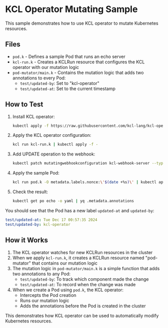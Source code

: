 # KCL Operator Mutating Sample

This sample demonstrates how to use KCL operator to mutate Kubernetes resources.

## Files

* `pod.k` - Defines a sample Pod that runs an echo server
* `kcl-run.k` - Creates a KCLRun resource that configures the KCL operator with our mutation logic
* `pod-mutator/main.k` - Contains the mutation logic that adds two annotations to every Pod:
  * `test/updated-by`: Set to "kcl-operator"
  * `test/updated-at`: Set to the current timestamp

## How to Test

1. Install KCL operator:
   ```bash
   kubectl apply -f https://raw.githubusercontent.com/kcl-lang/kcl-operator/main/config/all.yaml
   ```

2. Apply the KCL operator configuration:
   ```bash
   kcl run kcl-run.k | kubectl apply -f -
   ```

3. Add UPDATE operation to the webhook:
   ```bash
   kubectl patch mutatingwebhookconfiguration kcl-webhook-server --type='json' -p='[{"op": "add", "path": "/webhooks/0/rules/0/operations/-", "value": "UPDATE"}]'
   ```

4. Apply the sample Pod:
   ```bash
   kcl run pod.k -O metadata.labels.nonce:\'$(date +%s)\' | kubectl apply -f -
   ```

5. Check the result:
   ```bash
   kubectl get po echo -o yaml | yq .metadata.annotations
   ```

You should see that the Pod has a new label `updated-at` and `updated-by`:

```yaml
test/updated-at: Tue Dec 17 00:57:35 2024
test/updated-by: kcl-operator
```

## How it Works

1. The KCL operator watches for new KCLRun resources in the cluster
2. When we apply `kcl-run.k`, it creates a KCLRun resource named "pod-mutator" that contains our mutation logic
3. The mutation logic in `pod-mutator/main.k` is a simple function that adds two annotations to any Pod:
   * `test/updated-by`: To track which component made the change
   * `test/updated-at`: To record when the change was made
4. When we create a Pod using `pod.k`, the KCL operator:
   * Intercepts the Pod creation
   * Runs our mutation logic
   * Adds the annotations before the Pod is created in the cluster

This demonstrates how KCL operator can be used to automatically modify Kubernetes resources.
